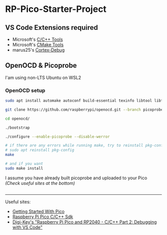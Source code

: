 # RP-Pico-Starter-Project

## VS Code Extensions required

- Microsoft's [C/C++ Tools](https://marketplace.visualstudio.com/items?itemName=ms-vscode.cpptools)
- Microsoft's [CMake Tools](https://marketplace.visualstudio.com/items?itemName=ms-vscode.cmake-tools)
- marus25's [Cortex-Debug](https://marketplace.visualstudio.com/items?itemName=marus25.cortex-debug)

## OpenOCD & Picoprobe

I'am using non-LTS Ubuntu on WSL2

### OpenOCD setup

```sh
sudo apt install automake autoconf build-essential texinfo libtool libftdi-dev libusb-1.0-0-dev

git clone https://github.com/raspberrypi/openocd.git --branch picoprobe --depth=1 --no-single-branch

cd openocd/

./bootstrap

./configure --enable-picoprobe --disable-werror

# if there are any errors while running make, try to reinstall pkg-config
# sudo apt reinstall pkg-config
make

# and if you want
sudo make install
```

I assume you have already built picoprobe and uploaded to your Pico _(Check useful sites at the bottom)_

```sh
```

-----
Useful sites:

- [Getting Started With Pico](https://datasheets.raspberrypi.com/pico/getting-started-with-pico.pdf)
- [Raspberry Pi Pico C/C++ Sdk](https://datasheets.raspberrypi.com/pico/raspberry-pi-pico-c-sdk.pdf)
- [Digi-Key's "Raspberry Pi Pico and RP2040 - C/C++ Part 2: Debugging with VS Code"](https://www.digikey.be/en/maker/projects/raspberry-pi-pico-and-rp2040-cc-part-2-debugging-with-vs-code/470abc7efb07432b82c95f6f67f184c0)
